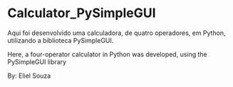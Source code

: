 # Calculator_PySimpleGUI

Aqui foi desenvolvido uma calculadora, de quatro operadores, em Python, utilizando a biblioteca PySimpleGUI.

Here, a four-operator calculator in Python was developed, using the PySimpleGUI library


By: Eliel Souza
